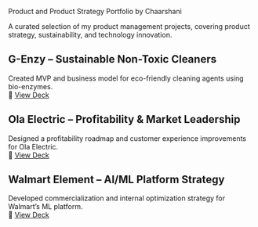 Product  and Product Strategy Portfolio by Chaarshani

A curated selection of my product management projects, covering product strategy, sustainability, and technology innovation.

## G-Enzy – Sustainable Non-Toxic Cleaners
Created MVP and business model for eco-friendly cleaning agents using bio-enzymes.  
📎 [View Deck](./Non%20toxic%20cleaner.pdf)

##  Ola Electric – Profitability & Market Leadership
Designed a profitability roadmap and customer experience improvements for Ola Electric.  
📎 [View Deck](./PSM%20(1).pptx)

##  Walmart Element – AI/ML Platform Strategy
Developed commercialization and internal optimization strategy for Walmart’s ML platform.  
📎 [View Deck](./Walmart%20Elemert.pptx)

